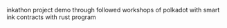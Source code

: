 inkathon project demo through followed workshops of polkadot with smart ink contracts with rust program

